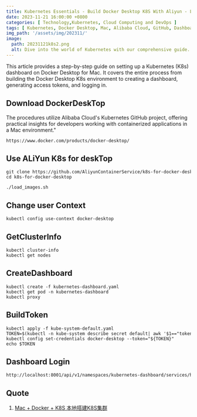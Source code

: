 ```yaml
---
title: Kubernetes Essentials - Build Docker Desktop K8S With Aliyun - Lesson 02
date: 2023-11-21 16:00:00 +0800
categories: [ Technology,Kubernetes, Cloud Computing and DevOps ]
tags: [ Kubernetes, Docker Desktop, Mac, Alibaba Cloud, GitHub, Dashboard, Token Generation, Cloud Computing, Containerization, DevOps ]
img_path: '/assets/img/202311/'
image:
  path: 20231121k8s2.png
  alt: Dive into the world of Kubernetes with our comprehensive guide.
---
```


This article provides a step-by-step guide on setting up a Kubernetes (K8s) dashboard on Docker Desktop for Mac. It
covers the entire process from building the Docker Desktop K8s environment to creating a dashboard, generating access
tokens, and logging in.

## Download DockerDeskTop

The procedures utilize Alibaba Cloud's Kubernetes GitHub project, offering practical insights for developers working
with containerized applications in a Mac environment."

```shell
https://www.docker.com/products/docker-desktop/
```

## Use ALiYun K8s for deskTop

```shell
git clone https://github.com/AliyunContainerService/k8s-for-docker-desktop.git
cd k8s-for-docker-desktop
 
./load_images.sh

```

## Change user Context

```shell
kubectl config use-context docker-desktop
```

## GetClusterInfo

```shell
kubectl cluster-info
kubectl get nodes
```

## CreateDashboard

```shell
kubectl create -f kubernetes-dashboard.yaml
kubectl get pod -n kubernetes-dashboard
kubectl proxy
```

## BuildToken

~~~shell
kubectl apply -f kube-system-default.yaml
TOKEN=$(kubectl -n kube-system describe secret default| awk '$1=="token:"{print $2}')
kubectl config set-credentials docker-desktop --token="${TOKEN}"
echo $TOKEN
~~~


## Dashboard Login

```shell
http://localhost:8001/api/v1/namespaces/kubernetes-dashboard/services/https:kubernetes-dashboard:/proxy/#/login

```

## Quote

1. [Mac + Docker + K8S 本地搭建K8S集群](https://juejin.cn/post/7125350745419251749)

<style>
pre code{
  white-space: pre;
}
</style>
